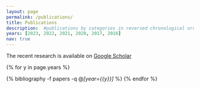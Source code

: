 ```yaml
---
layout: page
permalink: /publications/
title: Publications
description:  #publications by categories in reversed chronological order. generated by jekyll-scholar.
years: [2023, 2022, 2021, 2020, 2017, 2016]
nav: true
---
```


The recent research is available on [Google Scholar](https://scholar.google.co.in/citations?hl=en&user=BX4jUxEAAAAJ&view_op=list_works&sortby=pubdate)

<div class="publications">

{% for y in page.years %}
  <!-- <h2 class="year">{{y}}</h2> -->
  {% bibliography -f papers -q @*[year={{y}}]* %}
{% endfor %}

</div>

<div class="thesis">

</div>

